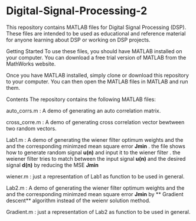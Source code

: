 # Digital-Signal-Processing-2
This repository contains MATLAB files for Digital Signal Processing (DSP). These files are intended to be used as educational and reference material for anyone learning about DSP or working on DSP projects.

Getting Started
To use these files, you should have MATLAB installed on your computer. You can download a free trial version of MATLAB from the MathWorks website.

Once you have MATLAB installed, simply clone or download this repository to your computer. You can then open the MATLAB files in MATLAB and run them.

Contents
The repository contains the following MATLAB files:

auto_corrs.m : A demo of generating an auto correlation matrix.

cross_corre.m : A demo of generating cross correlation vector bewtween two random vectors.

Lab1.m : A demo of generating the wiener filter optimum weights and the and the corresponding minimzed mean square error **Jmin** . the file shows how to generate random signal **u(n)** and input it to the wiener filter . the weiener filter tries to match between the input signal **u(n)** and the desired signal **d(n)** by reducing the MSE **Jmin** 

wiener.m : just a representation of Lab1 as function to be used in general.

Lab2.m : A demo of generating the wiener filter optimum weights and the and the corresponding minimzed mean square error **Jmin** by ** Gradient descent** algorithm instead of the weienr solution method.

Gradient.m : just a representation of Lab2 as function to be used in general.
